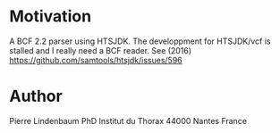 
# Motivation

A BCF 2.2 parser using HTSJDK.
The developpment for HTSJDK/vcf is stalled and I really need a BCF reader. See (2016) https://github.com/samtools/htsjdk/issues/596



# Author

Pierre Lindenbaum PhD
Institut du Thorax
44000 Nantes
France
